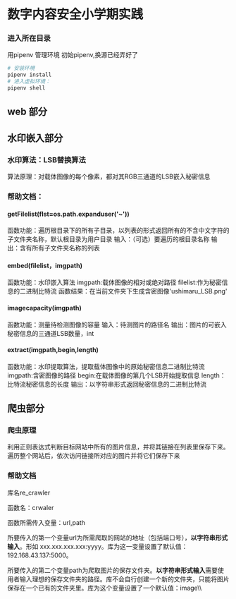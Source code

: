 # 数字内容安全小学期实践

### 进入所在目录
用pipenv 管理环境 初始pipenv,换源已经弄好了
```python
# 安装环境
pipenv install
# 进入虚拟环境：
pipenv shell
```

## web 部分

## 水印嵌入部分
### 水印算法：LSB替换算法
算法原理：对载体图像的每个像素，都对其RGB三通道的LSB嵌入秘密信息
### 帮助文档：
#### getFilelist(flst=os.path.expanduser('~'))
函数功能：遍历根目录下的所有子目录，以列表的形式返回所有的不含中文字符的子文件夹名称，默认根目录为用户目录
输入：（可选）要遍历的根目录名称
输出：含有所有子文件夹名称的列表
#### embed(filelist，imgpath)
函数功能：水印嵌入算法
imgpath:载体图像的相对或绝对路径
filelist:作为秘密信息的二进制比特流
函数结果：在当前文件夹下生成含密图像'ushimaru_LSB.png'
#### imagecapacity(imgpath)
函数功能：测量待检测图像的容量
输入：待测图片的路径名
输出：图片的可嵌入秘密信息的三通道LSB数量，int
#### extract(imgpath,begin,length)
函数功能：水印提取算法，提取载体图像中的原始秘密信息二进制比特流
imgpath:含密图像的路径
begin:在载体图像的第几个LSB开始提取信息
length：比特流秘密信息的长度
输出：以字符串形式返回秘密信息的二进制比特流
## 爬虫部分

### 爬虫原理 
利用正则表达式判断目标网站中所有的图片信息，并将其链接在列表里保存下来。遍历整个网站后，依次访问链接所对应的图片并将它们保存下来

### 帮助文档
库名re_crawler

函数名：crwaler

函数所需传入变量：url,path

所要传入的第一个变量url为所需爬取的网站的地址（包括端口号），**以字符串形式输入**。形如 xxx.xxx.xxx.xxx:yyyy。库为这一变量设置了默认值：192.168.43.137:5000。

所要传入的第二个变量path为爬取图片的保存文件夹。**以字符串形式输入**需要使用者输入理想的保存文件夹的路径。库不会自行创建一个新的文件夹，只能将图片保存在一个已有的文件夹里。库为这个变量设置了一个默认值：image\\\
